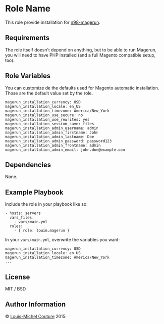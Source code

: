 Role Name
=========

This role provide installation for [n98-magerun](https://github.com/netz98/n98-magerun).

Requirements
------------

The role itself doesn't depend on anything, but to be able to run Magerun, you will need to have PHP installed (and a full Magento compatible setup, too).

Role Variables
--------------

You can customize de the defaults used for Magento automatic installation. Those are the default value set by the role.

    magerun_installation_currency: USD
    magerun_installation_locale: en_US
    magerun_installation_timezone: America/New_York
    magerun_installation_use_secure: no
    magerun_installation_use_rewrites: yes
    magerun_installation_session_save: files
    magerun_installation_admin_username: admin
    magerun_installation_admin_firstname: John
    magerun_installation_admin_lastname: Doe
    magerun_installation_admin_password: password123
    magerun_installation_admin_frontname: admin
    magerun_installation_admin_email: john.doe@example.com

Dependencies
------------

None.

Example Playbook
----------------

Include the role in your playbook like so:

    - hosts: servers
      vars_files:
        - vars/main.yml
      roles:
        - { role: louim.magerun }

In your `vars/main.yml`, overwrite the variables you want:

    magerun_installation_currency: USD
    magerun_installation_locale: en_US
    magerun_installation_timezone: America/New_York
    ...

License
-------

MIT / BSD

Author Information
------------------

© [Louis-Michel Couture](https://twitter.com/louim) 2015
